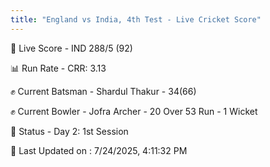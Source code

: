 ```yaml
---
title: "England vs India, 4th Test - Live Cricket Score"
---
```


🔴 Live Score - IND 288/5 (92)  

📊 Run Rate - CRR: 3.13  

✊ Current Batsman - Shardul Thakur - 34(66)  

✊ Current Bowler - Jofra Archer - 20 Over 53 Run - 1 Wicket  

📑 Status - Day 2: 1st Session

📝 Last Updated on : 7/24/2025, 4:11:32 PM  


